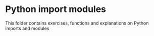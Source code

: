 # Python import modules
This folder contains exercises, functions and explanations on Python imports and modules
